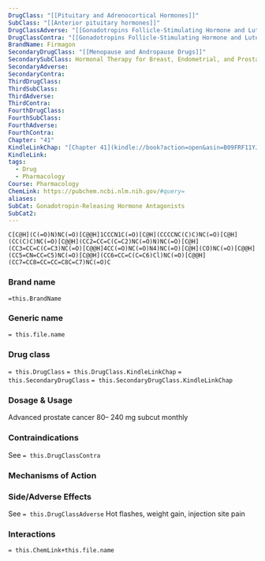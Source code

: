 ```yaml
---
DrugClass: "[[Pituitary and Adrenocortical Hormones]]"
SubClass: "[[Anterior pituitary hormones]]"
DrugClassAdverse: "[[Gonadotropins Follicle-Stimulating Hormone and Luteinizing Hormone#Adverse Reactions]]"
DrugClassContra: "[[Gonadotropins Follicle-Stimulating Hormone and Luteinizing Hormone#Contraindications]]"
BrandName: Firmagon
SecondaryDrugClass: "[[Menopause and Andropause Drugs]]"
SecondarySubClass: Hormonal Therapy for Breast, Endometrial, and Prostate Cancer
SecondaryAdverse: 
SecondaryContra: 
ThirdDrugClass: 
ThirdSubClass: 
ThirdAdverse: 
ThirdContra: 
FourthDrugClass: 
FourthSubClass: 
FourthAdverse: 
FourthContra: 
Chapter: "41"
KindleLinkChap: "[Chapter 41](kindle://book?action=open&asin=B09FRF11YJ&location=23770)"
KindleLink: 
tags:
  - Drug
  - Pharmacology
Course: Pharmacology
ChemLink: https://pubchem.ncbi.nlm.nih.gov/#query=
aliases: 
SubCat: Gonadotropin-Releasing Hormone Antagonists
SubCat2:
---
```

```smiles
C[C@H](C(=O)N)NC(=O)[C@@H]1CCCN1C(=O)[C@H](CCCCNC(C)C)NC(=O)[C@H](CC(C)C)NC(=O)[C@@H](CC2=CC=C(C=C2)NC(=O)N)NC(=O)[C@H](CC3=CC=C(C=C3)NC(=O)[C@@H]4CC(=O)NC(=O)N4)NC(=O)[C@H](CO)NC(=O)[C@@H](CC5=CN=CC=C5)NC(=O)[C@@H](CC6=CC=C(C=C6)Cl)NC(=O)[C@@H](CC7=CC8=CC=CC=C8C=C7)NC(=O)C
```

### Brand name
`=this.BrandName`

### Generic name
`= this.file.name`

### Drug class 
`= this.DrugClass`
	`= this.DrugClass.KindleLinkChap`
`= this.SecondaryDrugClass`
	`= this.SecondaryDrugClass.KindleLinkChap`

### Dosage & Usage
Advanced prostate cancer 
80– 240 mg subcut monthly

### Contraindications
See `= this.DrugClassContra`

### Mechanisms of Action


### Side/Adverse Effects
See `= this.DrugClassAdverse`
Hot flashes, weight gain, injection site pain

### Interactions

`= this.ChemLink+this.file.name`

